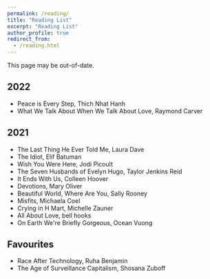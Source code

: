```yaml
---
permalink: /reading/
title: "Reading List"
excerpt: "Reading List"
author_profile: true
redirect_from: 
  - /reading.html
---
```


This page may be out-of-date.

2022
------
* Peace is Every Step, Thich Nhat Hanh
* What We Talk About When We Talk About Love, Raymond Carver

2021
------
* The Last Thing He Ever Told Me, Laura Dave
* The Idiot, Elif Batuman
* Wish You Were Here, Jodi Picoult
* The Seven Husbands of Evelyn Hugo, Taylor Jenkins Reid
* It Ends With Us, Colleen Hoover
* Devotions, Mary Oliver
* Beautiful World, Where Are You, Sally Rooney
* Misfits, Michaela Coel
* Crying in H Mart, Michelle Zauner
* All About Love, bell hooks
* On Earth We're Briefly Gorgeous, Ocean Vuong

Favourites
------
* Race After Technology, Ruha Benjamin
* The Age of Surveillance Capitalism, Shosana Zuboff
